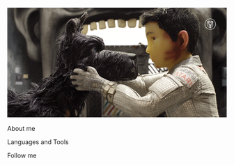 <p align="center">
  <img src="https://github.com/Dada-coder/Dada-coder/blob/main/assets/giphy.gif" alt="Header" />
</p>

About me

Languages and Tools

Follow me
